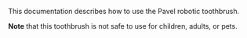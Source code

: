 This documentation describes how to use the Pavel robotic toothbrush.
 
**Note** that this toothbrush is not safe to use for children, adults, or pets.